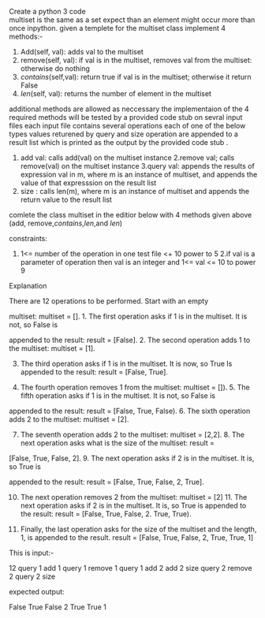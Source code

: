 Create a python 3 code  
multiset is the same as a set expect than an element might occur more than once inpython. given a templete for the multiset class implement 4 methods:- 
1. Add(self, val): adds val to the multiset 
2. remove(self, val): if val is in the multiset, removes val from the multiset: otherwise do nothing 
3. _contains_(self,val): return true if val is in the multiset; otherwise it return False
4. _len_(self, val): returns the number of element in the multiset

additional methods are allowed as neccessary 
the implementaion of the 4 required methods will be tested by a provided code stub on sevral input files each input file contains several operations each of one of the below types values returened by query and size operation are appended to a result list which is printed as the output by the provided code stub .

1. add val: calls add(val) on the multiset instance
2.remove val; calls remove(val) on the multiset instance
3.query val: appends the results of expression val in m, where m is an instance of multiset, and appends the value of that expresssion on the result list
4. size : calls len(m), where m is an instance of multiset and appends the return value to the result list

comlete the class multiset in the editior below with 4 methods given above (add, remove,_contains_,_len_,and _len_)

constraints:
1. 1<= number of the operation in one test file <+ 10 power to 5
2.if val is a parameter of operation then val is an integer and 1<= val <= 10 to power 9

Explanation

There are 12 operations to be performed. Start with an empty

multiset: multiset = []. 1. The first operation asks if 1 is in the multiset. It is not, so False is

appended to the result: result = [False]. 2. The second operation adds 1 to the multiset: multiset = [1].

3. The third operation asks if 1 is in the multiset. It is now, so True Is appended to the result: result = [False, True].

4. The fourth operation removes 1 from the multiset: multiset = []). 5. The fifth operation asks if 1 is in the multiset. It is not, so False is

appended to the result: result = [False, True, False). 6. The sixth operation adds 2 to the multiset: multiset = [2].

7. The seventh operation adds 2 to the multiset: multiset = [2,2]. 8. The next operation asks what is the size of the multiset: result =

[False, True, False, 2]. 9. The next operation asks if 2 is in the multiset. It is, so True is

appended to the result: result = [False, True, False, 2, True].

10. The next operation removes 2 from the multiset: multiset = [2] 11. The next operation asks if 2 is in the multiset. It is, so True is appended to the result: result = [False, True, False, 2. True, True).

12. Finally, the last operation asks for the size of the multiset and the length, 1, is appended to the result. result = [False, True, False, 2, True, True, 1]


This is input:- 

12
query 1
add 1
query 1
remove 1
query 1
add 2
add 2
size
query 2
remove 2
query 2
size

expected output: 

False
True
False
2
True
True
1
